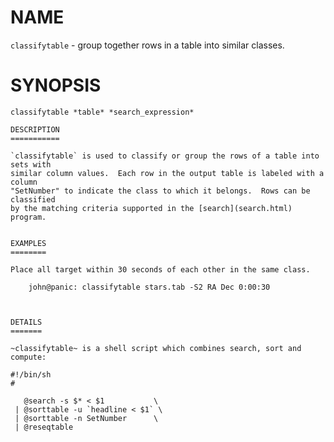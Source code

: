 
NAME
====

`classifytable` - group together rows in a table into similar classes.

SYNOPSIS
========

```
classifytable *table* *search_expression*

DESCRIPTION
===========

`classifytable` is used to classify or group the rows of a table into sets with
similar column values.  Each row in the output table is labeled with a column
"SetNumber" to indicate the class to which it belongs.  Rows can be classified
by the matching criteria supported in the [search](search.html) program.


EXAMPLES
========

Place all target within 30 seconds of each other in the same class.

```
        john@panic: classifytable stars.tab -S2 RA Dec 0:00:30
```


DETAILS
=======

~classifytable~ is a shell script which combines search, sort and compute:

#!/bin/sh
#

   @search -s $* < $1           \
 | @sorttable -u `headline < $1` \
 | @sorttable -n SetNumber      \
 | @reseqtable

